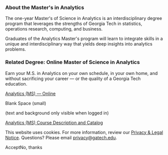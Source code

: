 ### About the Master's in Analytics

The one-year Master's of Science in Analytics is an interdisciplinary degree program that leverages the strengths of Georgia Tech in statistics, operations research, computing, and business.

Graduates of the Analytics Master's program will learn to integrate skills in a unique and interdisciplinary way that yields deep insights into analytics problems.

### Related Degree: Online Master of Science in Analytics

Earn your M.S. in Analytics on your own schedule, in your own home, and without sacrificing your career — or the quality of a Georgia Tech education.

[Analytics (MS) — Online](https://www.gatech.edu/academics/degrees/masters/analytics-online-degree-oms-analytics)

Blank Space (small)

(text and background only visible when logged in)

[Analytics (MS) Course Description and Catalog](https://catalog.gatech.edu/programs/analytics-ms/)

This website uses cookies. For more information, review our [Privacy & Legal Notice](https://www.gatech.edu/privacy). Questions? Please email [privacy@gatech.edu](mailto:privacy@gatech.edu).


AcceptNo, thanks